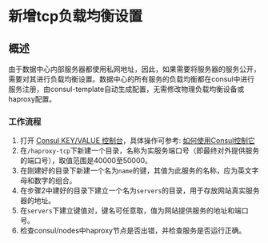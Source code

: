 # 新增tcp负载均衡设置

## 概述
由于数据中心内部服务器都使用私网地址，因此，如果需要将服务器的服务公开，需要对其进行负载均衡设置。数据中心的所有服务的负载均衡都在consul中进行服务注册，由consul-template自动生成配置，无需修改物理负载均衡设备或haproxy配置。

### 工作流程

1. 打开 [Consul KEY/VALUE 控制台](http://consul.ynu.edu.cn/ui/#/ynu0/kv/)，具体操作可参考: [如何使用Consul控制它]()
2. 在`/haproxy-tcp`下新建一个目录，名称为实服务端口号（即最终对外提供服务的端口号），取值范围是40000至50000。
3. 在刚建好的目录下新建一个名为`name`的键，其值为此服务的名称，应为英文字母和数字的组合。
4. 在步骤2中建好的目录下建立一个名为`servers`的目录，用于存放网站真实服务器的地址。
5. 在`servers`下建立键值对，键名可任意取，值为网站提供服务的地址和端口号。
6. 检查consul/nodes中haproxy节点是否出错，并检查服务是否运行正确。